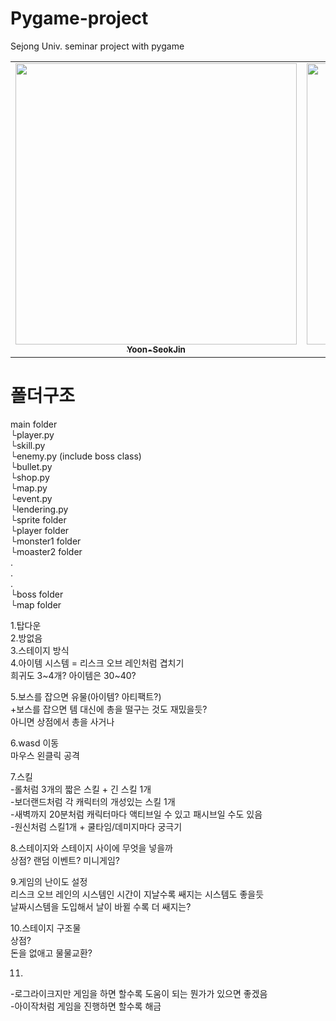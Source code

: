 # Pygame-project
Sejong Univ. seminar project with pygame

<table>
    <tr>
        <td align="center"><a href="https://github.com/Yoon-SeokJin"><img src="https://avatars.githubusercontent.com/u/63408412?v=4" width="450px" alt=""/><br/><sub><b>Yoon-SeokJin</b></sub></a><br /></td>
        <td align="center"><a href="https://github.com/Jinu-uu"><img src="https://avatars.githubusercontent.com/u/82719310?v=4" width="450px alt=""/><br/><sub><b>Jinu-uu</b></sub></a><br /></td>
      </tr>
</table>



# 폴더구조
main folder  
└player.py  
└skill.py  
└enemy.py (include boss class)  
└bullet.py  
└shop.py  
└map.py  
└event.py  
└lendering.py  
└sprite folder  
  └player folder  
  └monster1 folder  
  └moaster2 folder  
         .  
         .  
         .  
  └boss folder  
  └map folder  
  
  
  
1.탑다운  
2.방없음  
3.스테이지 방식  
4.아이템 시스템 = 리스크 오브 레인처럼 겹치기  
희귀도 3~4개? 아이템은 30~40?  
  
5.보스를 잡으면 유물(아이템? 아티팩트?)  
+보스를 잡으면 템 대신에 총을 떨구는 것도 재밌을듯?  
아니면 상점에서 총을 사거나  
  
6.wasd 이동  
마우스 왼클릭 공격  
  
7.스킬  
-롤처럼 3개의 짧은 스킬 + 긴 스킬 1개  
-보더랜드처럼 각 캐릭터의 개성있는 스킬 1개  
-새벽까지 20분처럼 캐릭터마다 액티브일 수 있고 패시브일 수도 있음  
-원신처럼 스킬1개 + 쿨타임/데미지마다 궁극기  
  
8.스테이지와 스테이지 사이에 무엇을 넣을까  
상점? 랜덤 이벤트? 미니게임?  
  
9.게임의 난이도 설정  
리스크 오브 레인의 시스템인 시간이 지날수록 쌔지는 시스템도 좋을듯  
날짜시스템을 도입해서 날이 바뀔 수록 더 쌔지는?  
  
  
10.스테이지 구조물  
상점?  
돈을 없애고 물물교환?  
  
11.  
-로그라이크지만 게임을 하면 할수록 도움이 되는 뭔가가 있으면 좋겠음  
-아이작처럼 게임을 진행하면 할수록 해금  

